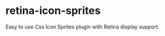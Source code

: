 retina-icon-sprites
===================

Easy to use Css Icon Sprites plugin with Retina display support.
